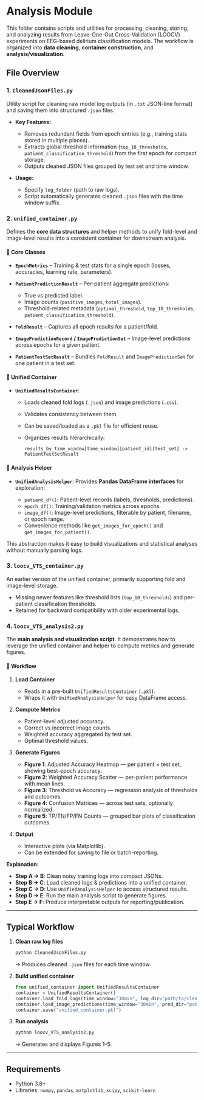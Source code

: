 # Analysis Module

This folder contains scripts and utilities for processing, cleaning, storing, and analyzing results from Leave-One-Out Cross-Validation (LOOCV) experiments on EEG-based delirium classification models. The workflow is organized into **data cleaning**, **container construction**, and **analysis/visualization**.

## File Overview

### 1. **`CleanedJsonFiles.py`**

Utility script for cleaning raw model log outputs (in `.txt` JSON-line format) and saving them into structured `.json` files.

* **Key Features:**

  * Removes redundant fields from epoch entries (e.g., training stats stored in multiple places).
  * Extracts global threshold information (`top_10_thresholds`, `patient_classification_threshold`) from the first epoch for compact storage.
  * Outputs cleaned JSON files grouped by test set and time window.
* **Usage:**

  * Specify `log_folder` (path to raw logs).
  * Script automatically generates cleaned `.json` files with the time window suffix.


### 2. **`unified_container.py`**

Defines the **core data structures** and helper methods to unify fold-level and image-level results into a consistent container for downstream analysis.

#### 🔹 Core Classes

* **`EpochMetrics`** – Training & test stats for a single epoch (losses, accuracies, learning rate, parameters).
* **`PatientPredictionResult`** – Per-patient aggregate predictions:

  * True vs predicted label.
  * Image counts (`positive_images`, `total_images`).
  * Threshold-related metadata (`optimal_threshold`, `top_10_thresholds`, `patient_classification_threshold`).
* **`FoldResult`** – Captures all epoch results for a patient/fold.
* **`ImagePredictionRecord` / `ImagePredictionSet`** – Image-level predictions across epochs for a given patient.
* **`PatientTestSetResult`** – Bundles `FoldResult` and `ImagePredictionSet` for one patient in a test set.

#### 🔹 Unified Container

* **`UnifiedResultsContainer`**:

  * Loads cleaned fold logs (`.json`) and image predictions (`.csv`).
  * Validates consistency between them.
  * Can be saved/loaded as a `.pkl` file for efficient reuse.
  * Organizes results hierarchically:

    ```
    results_by_time_window[time_window][patient_id][test_set] -> PatientTestSetResult
    ```

#### 🔹 Analysis Helper

* **`UnifiedAnalysisHelper`**:
  Provides **Pandas DataFrame interfaces** for exploration:

  * `patient_df()`: Patient-level records (labels, thresholds, predictions).
  * `epoch_df()`: Training/validation metrics across epochs.
  * `image_df()`: Image-level predictions, filterable by patient, filename, or epoch range.
  * Convenience methods like `get_images_for_epoch()` and `get_images_for_patient()`.

This abstraction makes it easy to build visualizations and statistical analyses without manually parsing logs.

### 3. **`loocv_VTS_container.py`**

An earlier version of the unified container, primarily supporting fold and image-level storage.

* Missing newer features like threshold lists (`top_10_thresholds`) and per-patient classification thresholds.
* Retained for backward compatibility with older experimental logs.


### 4. **`loocv_VTS_analysis2.py`**

The **main analysis and visualization script**. It demonstrates how to leverage the unified container and helper to compute metrics and generate figures.

#### 🔹 Workflow

1. **Load Container**

   * Reads in a pre-built `UnifiedResultsContainer` (`.pkl`).
   * Wraps it with `UnifiedAnalysisHelper` for easy DataFrame access.

2. **Compute Metrics**

   * Patient-level adjusted accuracy.
   * Correct vs incorrect image counts.
   * Weighted accuracy aggregated by test set.
   * Optimal threshold values.

3. **Generate Figures**

   * **Figure 1**: Adjusted Accuracy Heatmap — per patient × test set, showing best-epoch accuracy.
   * **Figure 2**: Weighted Accuracy Scatter — per-patient performance with mean lines.
   * **Figure 3**: Threshold vs Accuracy — regression analysis of thresholds and outcomes.
   * **Figure 4**: Confusion Matrices — across test sets, optionally normalized.
   * **Figure 5**: TP/TN/FP/FN Counts — grouped bar plots of classification outcomes.

4. **Output**

   * Interactive plots (via Matplotlib).
   * Can be extended for saving to file or batch-reporting.

**Explanation:**

* **Step A → B**: Clean noisy training logs into compact JSONs.
* **Step B → C**: Load cleaned logs & predictions into a unified container.
* **Step C → D**: Use `UnifiedAnalysisHelper` to access structured results.
* **Step D → E**: Run the main analysis script to generate figures.
* **Step E → F**: Produce interpretable outputs for reporting/publication.

---

## Typical Workflow

1. **Clean raw log files**

   ```bash
   python CleanedJsonFiles.py
   ```

   → Produces cleaned `.json` files for each time window.

2. **Build unified container**

   ```python
   from unified_container import UnifiedResultsContainer
   container = UnifiedResultsContainer()
   container.load_fold_logs(time_window="30min", log_dir="path/to/cleaned/logs")
   container.load_image_predictions(time_window="30min", pred_dir="path/to/predictions")
   container.save("unified_container.pkl")
   ```

3. **Run analysis**

   ```bash
   python loocv_VTS_analysis2.py
   ```

   → Generates and displays Figures 1–5.

---

## Requirements

* Python 3.8+
* Libraries: `numpy`, `pandas`, `matplotlib`, `scipy`, `scikit-learn`